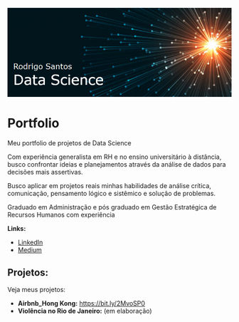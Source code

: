 <p align="center">
  <img src="https://github.com/Rodrigo-O-Santos/Portfolio/blob/master/Banner.png" >
</p>

# Portfolio
Meu portfolio de projetos de Data Science

Com experiência generalista em RH e no ensino universitário à distância, busco confrontar ideias e planejamentos através da análise de dados para decisões mais assertivas.

Busco aplicar em projetos reais minhas habilidades de análise crítica, comunicação, pensamento lógico e sistêmico e solução de problemas.

Graduado em Administração e pós graduado em Gestão Estratégica de Recursos Humanos com experiência 


**Links:**
* [LinkedIn](https://www.linkedin.com/in/rodrigo-de-oliveira-dos-santos-83013425)
* [Medium](https://medium.com/@rodrigoosantosalo)


## Projetos:
Veja meus projetos:

* **Airbnb_Hong Kong:** https://bit.ly/2MvoSP0
* **Violência no Rio de Janeiro:** (em elaboração)
